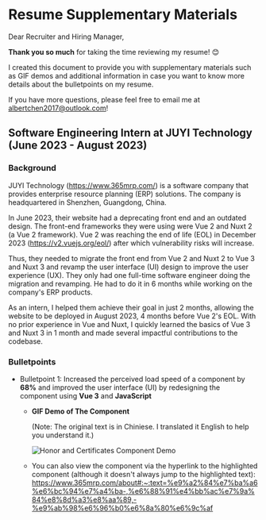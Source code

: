 # Resume Supplementary Materials

Dear Recruiter and Hiring Manager,

**Thank you so much** for taking the time reviewing my resume! 😊 

I created this document to provide you with supplementary materials such as GIF demos and additional information in case you want to know more details about the bulletpoints on my resume. 

If you have more questions, please feel free to email me at albertchen2017@outlook.com!

## Software Engineering Intern at JUYI Technology (June 2023 - August 2023)

### Background

JUYI Technology (https://www.365mrp.com/) is a software company that provides enterprise resource planning (ERP) solutions. The company is headquartered in Shenzhen, Guangdong, China. 

In June 2023, their website had a deprecating front end and an outdated design. The front-end frameworks they were using were Vue 2 and Nuxt 2 (a Vue 2 framework). Vue 2 was reaching the end of life (EOL) in December 2023 (https://v2.vuejs.org/eol/) after which vulnerability risks will increase.

Thus, they needed to migrate the front end from Vue 2 and Nuxt 2 to Vue 3 and Nuxt 3 and revamp the user interface (UI) design to improve the user experience (UX). They only had one full-time software engineer doing the migration and revamping. He had to do it in 6 months while working on the company's ERP products. 

As an intern, I helped them achieve their goal in just 2 months, allowing the website to be deployed in August 2023, 4 months before Vue 2's EOL. With no prior experience in Vue and Nuxt, I quickly learned the basics of Vue 3 and Nuxt 3 in 1 month and made several impactful contributions to the codebase. 

### Bulletpoints

- Bulletpoint 1: Increased the perceived load speed of a component by **68%** and improved the user interface (UI) by redesigning the component using **Vue 3** and **JavaScript**

	- **GIF Demo of The Component**

		(Note: The original text is in Chiniese. I translated it English to help you understand it.)

		<img src="honor_and_certificate_component_demo.gif" alt="Honor and Certificates Component Demo" size="20%">

	- You can also view the component via the hyperlink to the highlighted component (although it doesn't always jump to the highlighted text): https://www.365mrp.com/about#:~:text=%e9%a2%84%e7%ba%a6%e6%bc%94%e7%a4%ba-,%e6%88%91%e4%bb%ac%e7%9a%84%e8%8d%a3%e8%aa%89,-%e9%ab%98%e6%96%b0%e6%8a%80%e6%9c%af

<!-- -  Built a [web page](https://www.365mrp.com/main/yjz) from scratch for a product that contributes to **20%** of the company's revenue, using Vue 3, **HTML**, and **CSS**-  -->